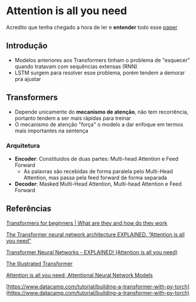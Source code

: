 # Attention is all you need
Acredito que tenha chegado a hora de ler e **entender** todo esse [paper](https://arxiv.org/abs/1706.03762)





## Introdução
* Modelos anteriores aos Transformers tinham o problema de "esquecer" quando tratavam com sequências extensas (RNN)
* LSTM surgem para resolver esse problema, porém tendem a demorar pra ajustar

## Transformers
* Depende unicamente do **mecanismo de atenção**, não tem recorrência, portanto tendem a ser mais rápidas para treinar
* O mecanismo de atenção "força" o modelo a dar enfoque em termos mais importantes na sentença

### Arquitetura

* **Encoder**: Constituidos de duas partes: Multi-head Attention e Feed Forward
  * As palavras são recebidas de forma paralela pelo Multi-Head Attention, mas passa pela feed forward de forma separada 
* **Decoder**: Masked Multi-Head Attention, Multi-head Attention e Feed Forward

## Referências

[Transformers for beginners | What are they and how do they work](https://www.youtube.com/watch?v=_UVfwBqcnbM&ab_channel=AssemblyAI)

[The Transformer neural network architecture EXPLAINED. “Attention is all you need”](https://www.youtube.com/watch?v=FWFA4DGuzSc&list=PLpZBeKTZRGPNdymdEsSSSod5YQ3Vu0sKY&index=1&ab_channel=AICoffeeBreakwithLetitia)

[Transformer Neural Networks - EXPLAINED! (Attention is all you need)](https://www.youtube.com/watch?v=TQQlZhbC5ps&t=2s&ab_channel=CodeEmporium)

[The Illustrated Transformer](http://jalammar.github.io/illustrated-transformer/)

[Attention is all you need; Attentional Neural Network Models](https://www.youtube.com/watch?v=rBCqOTEfxvg&ab_channel=PiSchool)

[https://www.datacamp.com/tutorial/building-a-transformer-with-py-torch](https://www.datacamp.com/tutorial/building-a-transformer-with-py-torch)